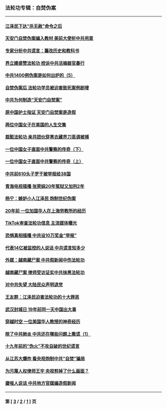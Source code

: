 ### 法轮功专辑：自焚伪案
---
#### [江泽民下达“杀无赦”命令之后](../../pages/nf5562/n13878084.md?06240430) 
#### [天安门自焚伪案编入教材 美前大使析中共用意](../../pages/nf5562/n13791932.md?06240430) 
#### [专家分析中共谎言：纂改历史和教科书](../../pages/nf5562/n13781542.md?06240430) 
#### [界立建盛赞法轮功 控诉中共活摘器官暴行](../../pages/nf5562/n13781971.md?06240430) 
#### [中共1400例伪案是如何出炉的（5）](../../pages/nf5562/n13226831.md?06240430) 
#### [自焚伪案后 法轮功学员被迫害致死案例剧增](../../pages/nf5562/n13190600.md?06240430) 
#### [中共为何制造“天安门自焚案”](../../pages/nf5562/n13183270.md?06240430) 
#### [原中国护士指证 天安门自焚案是造假](../../pages/nf5562/n13172289.md?06240430) 
#### [两位中国女子在美国的人生交集](../../pages/nf5562/n13156138.md?06240430) 
#### [栽赃法轮功 亲共团伙穿黑衣藏界刀高调被捕](../../pages/nf5562/n13073780.md?06240430) 
#### [一位中国女子直面中共警察的传奇（下）](../../pages/nf5562/n12989706.md?06240430) 
#### [一位中国女子直面中共警察的传奇（上）](../../pages/nf5562/n12985072.md?06240430) 
#### [中共前610头子罗干被举报给38国](../../pages/nf5562/n12975419.md?06240430) 
#### [青海电视插播 张荣娟20年冤狱又加刑2年](../../pages/nf5562/n12738166.md?06240430) 
#### [杨宁：嫉妒小人江泽民 炮制世纪伪案](../../pages/nf5562/n12724108.md?06240430) 
#### [20年前 一位加国华人在上海劳教所的经历](../../pages/nf5562/n12707932.md?06240430) 
#### [TikTok审查法轮功信息 主流媒体曝光](../../pages/nf5562/n12362336.md?06240430) 
#### [恐惧真相插播 中共设10万奖金“举报”](../../pages/nf5562/n12306396.md?06240430) 
#### [代表14亿被监控的人说话 中共谎言知多少](../../pages/nf5562/n12297484.md?06240430) 
#### [外媒：越南藏尸案 中共假新闻中伤法轮功](../../pages/nf5562/n12264411.md?06240430) 
#### [越南藏尸案 律师受访证实中共抹黑法轮功](../../pages/nf5562/n12261878.md?06240430) 
#### [对中共失望 大陆民众声明退党](../../pages/nf5562/n12187315.md?06240430) 
#### [王友群：江泽民迫害法轮功的十大罪恶](../../pages/nf5562/n12169074.md?06240430) 
#### [武汉封城日 19年前同一天中国出大事](../../pages/nf5562/n12150901.md?06240430) 
#### [穿越时空  一位美国华人教授的神奇经历](../../pages/nf5562/n12097460.md?06240430) 
#### [除了中共肺炎 中共还在哪些问题上撒谎（1）](../../pages/nf5562/n11955770.md?06240430) 
#### [十九年前的“伪火”不攻自破的世纪谎言](../../pages/nf5562/n11813238.md?06240430) 
#### [从江苏大爆炸 看央视炮制中共“自焚”骗局](../../pages/nf5562/n11140275.md?06240430) 
#### [为污蔑人权律师王宇 央视剪掉了什么画面？](../../pages/nf5562/n11130142.md?06240430) 
#### [聋哑人说话 中共地方官媒编造假新闻](../../pages/nf5562/n11006067.md?06240430) 

---
#### 第 [ [3](./3.md?06240430) / [2](./2.md?06240430) / [1](./1.md?06240430) ] 页
